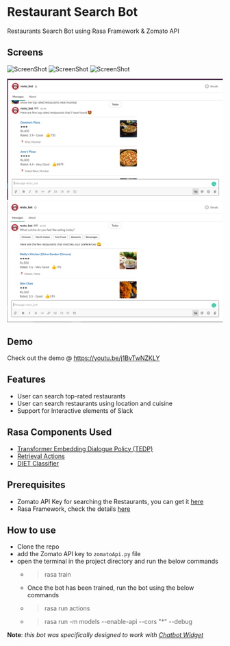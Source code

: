 # Restaurant Search Bot
Restaurants Search Bot using Rasa Framework &amp; Zomato API

## Screens
![ScreenShot](./ui_1.PNG) ![ScreenShot](./ui_2.PNG) ![ScreenShot](./ui_3.png)

![ScreenShot](./Slack_1.PNG)
![ScreenShot](./Slack_2.PNG)

## Demo
Check out the demo @ https://youtu.be/j1BvTwNZKLY

## Features
- User can search top-rated restaurants
- User can search restaurants using location and cuisine
- Support for Interactive elements of Slack


## Rasa Components Used
- [Transformer Embedding Dialogue Policy (TEDP)](https://rasa.com/docs/rasa/core/policies/#ted-policy)
- [Retrieval Actions](https://rasa.com/docs/rasa/core/retrieval-actions/#retrieval-actions)
- [DIET Classifier](https://rasa.com/docs/rasa/nlu/components/#dietclassifier)

## Prerequisites
- Zomato API Key for searching the Restaurants, you can get it [here](https://developers.zomato.com/documentation#/)
- Rasa Framework, check the details [here](https://rasa.com/docs/rasa/user-guide/installation/)

## How to use
- Clone the repo
- add the Zomato API key to `zomatoApi.py` file
- open the terminal in the project directory and run the below commands
  - > rasa train
  - Once the bot has been trained, run the bot using the below commands
  - > rasa run actions
  - > rasa run -m models --enable-api --cors "*" --debug
  
  
  
  
 **Note**: *this bot was specifically designed to work with [Chatbot Widget](https://github.com/JiteshGaikwad/Chatbot-Widget)*
  
